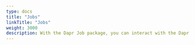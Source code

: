 ```yaml
---
type: docs
title: "Jobs"
linkTitle: "Jobs"
weight: 3000
description: With the Dapr Job package, you can interact with the Dapr Job APIs from a Java application to trigger future operations to run according to a predefined schedule with an optional payload. To get started, walk through the [Dapr Jobs]({{< ref java-jobs-howto.md >}}) how-to guide.
---
```

